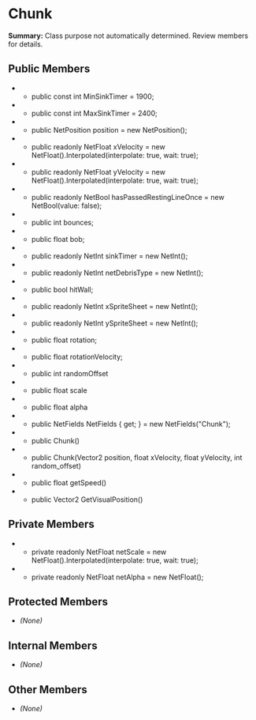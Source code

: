 # Chunk

**Summary:** Class purpose not automatically determined. Review members for details.

## Public Members
- - public const int MinSinkTimer = 1900;
- - public const int MaxSinkTimer = 2400;
- - public NetPosition position = new NetPosition();
- - public readonly NetFloat xVelocity = new NetFloat().Interpolated(interpolate: true, wait: true);
- - public readonly NetFloat yVelocity = new NetFloat().Interpolated(interpolate: true, wait: true);
- - public readonly NetBool hasPassedRestingLineOnce = new NetBool(value: false);
- - public int bounces;
- - public float bob;
- - public readonly NetInt sinkTimer = new NetInt();
- - public readonly NetInt netDebrisType = new NetInt();
- - public bool hitWall;
- - public readonly NetInt xSpriteSheet = new NetInt();
- - public readonly NetInt ySpriteSheet = new NetInt();
- - public float rotation;
- - public float rotationVelocity;
- - public int randomOffset
- - public float scale
- - public float alpha
- - public NetFields NetFields { get; } = new NetFields("Chunk");
- - public Chunk()
- - public Chunk(Vector2 position, float xVelocity, float yVelocity, int random_offset)
- - public float getSpeed()
- - public Vector2 GetVisualPosition()

## Private Members
- - private readonly NetFloat netScale = new NetFloat().Interpolated(interpolate: true, wait: true);
- - private readonly NetFloat netAlpha = new NetFloat();

## Protected Members
- *(None)*

## Internal Members
- *(None)*

## Other Members
- *(None)*
